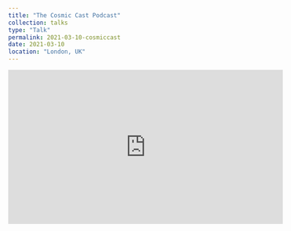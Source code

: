 ```yaml
---
title: "The Cosmic Cast Podcast"
collection: talks
type: "Talk"
permalink: 2021-03-10-cosmiccast
date: 2021-03-10
location: "London, UK"
---
```


<div markdown="0">
	<iframe width="560" height="315" src="https://www.youtube.com/embed/zL3JUnO7GwY" title="YouTube video player" frameborder="0" allow="accelerometer; autoplay; clipboard-write; encrypted-media; gyroscope; picture-in-picture; web-share" allowfullscreen></iframe>
</div>

<!--This is a description of your talk, which is a markdown files that can be all markdown-ified like any other post. Yay markdown!
[![IMAGE ALT TEXT](http://img.youtube.com/vi/zL3JUnO7GwY/0.jpg)](http://www.youtube.com/watch?v=zL3JUnO7GwY "Cosmic Cast: Linking meteorites to potential asteroid parent bodies")-->
